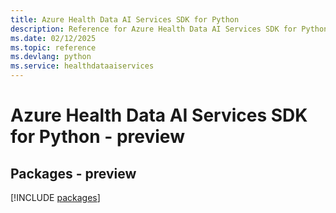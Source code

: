 ```yaml
---
title: Azure Health Data AI Services SDK for Python
description: Reference for Azure Health Data AI Services SDK for Python
ms.date: 02/12/2025
ms.topic: reference
ms.devlang: python
ms.service: healthdataaiservices
---
```

# Azure Health Data AI Services SDK for Python - preview
## Packages - preview
[!INCLUDE [packages](health-data-ai-services-index.md)]